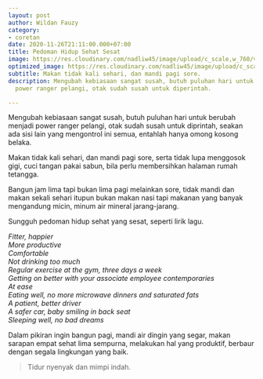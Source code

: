 ```yaml
---
layout: post
author: Wildan Fauzy
category:
- coretan
date: 2020-11-26T21:11:00.000+07:00
title: Pedoman Hidup Sehat Sesat
image: https://res.cloudinary.com/nadliw45/image/upload/c_scale,w_760/v1606486224/pexels-george-becker-134402_tq6jtw.jpg
optimized_image: https://res.cloudinary.com/nadliw45/image/upload/c_scale,w_380/c_scale,w_380/v1606486224/pexels-george-becker-134402_tq6jtw.jpg
subtitle: Makan tidak kali sehari, dan mandi pagi sore.
description: Mengubah kebiasaan sangat susah, butuh puluhan hari untuk berubah menjadi
  power ranger pelangi, otak sudah susah untuk diperintah.

---
```

Mengubah kebiasaan sangat susah, butuh puluhan hari untuk berubah menjadi power ranger pelangi, otak sudah susah untuk diprintah, seakan ada sisi lain yang mengontrol ini semua, entahlah hanya omong kosong belaka.

Makan tidak kali sehari, dan mandi pagi sore, serta tidak lupa menggosok gigi, cuci tangan pakai sabun, bila perlu membersihkan halaman rumah tetangga.

Bangun jam lima tapi bukan lima pagi melainkan sore, tidak mandi dan makan sekali sehari itupun bukan makan nasi tapi makanan yang banyak mengandung micin, minum air mineral jarang-jarang.

Sungguh pedoman hidup sehat yang sesat, seperti lirik lagu.

_Fitter, happier  
More productive  
Comfortable  
Not drinking too much  
Regular exercise at the gym, three days a week  
Getting on better with your associate employee contemporaries  
At ease  
Eating well, no more microwave dinners and saturated fats  
A patient, better driver  
A safer car, baby smiling in back seat  
Sleeping well, no bad dreams_

Dalam pikiran ingin bangun pagi, mandi air dingin yang segar, makan sarapan empat sehat lima sempurna, melakukan hal yang produktif, berbaur dengan segala lingkungan yang baik.

> Tidur nyenyak dan mimpi indah.